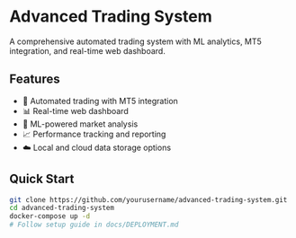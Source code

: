 # Advanced Trading System

A comprehensive automated trading system with ML analytics, MT5 integration, and real-time web dashboard.

## Features
- 🤖 Automated trading with MT5 integration
- 📊 Real-time web dashboard
- 🧠 ML-powered market analysis
- 📈 Performance tracking and reporting
- ☁️ Local and cloud data storage options

## Quick Start
```bash
git clone https://github.com/yourusername/advanced-trading-system.git
cd advanced-trading-system
docker-compose up -d
# Follow setup guide in docs/DEPLOYMENT.md